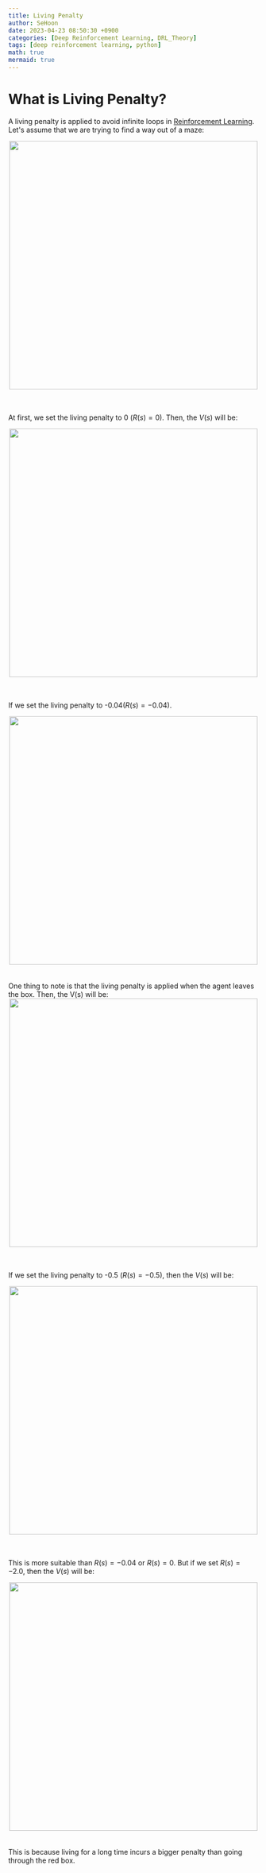 ```yaml
---
title: Living Penalty
author: SeHoon
date: 2023-04-23 08:50:30 +0900
categories: [Deep Reinforcement Learning, DRL_Theory]
tags: [deep reinforcement learning, python]
math: true
mermaid: true
---
```


# What is Living Penalty?
A living penalty is applied to avoid infinite loops in [Reinforcement Learning](https://csh970605.github.io/posts/Reinforcement_Learning/). Let's assume that we are trying to find a way out of a maze:
<center>
<img src="https://user-images.githubusercontent.com/28240052/234143616-0e6fbcab-0d0b-4b5d-a403-797cb84efbeb.png" width=500>
</center>
<br><br>

At first, we set the living penalty to 0 ($R(s) = 0$). Then, the $V(s)$ will be:
<center>
<img src="https://user-images.githubusercontent.com/28240052/234143918-70dd7260-68aa-4f5a-9d83-9c199f83f85a.png" width=500>
</center>
<br><br>

If we set the living penalty to -0.04($R(s) = -0.04$).
<center>
<img src="https://user-images.githubusercontent.com/28240052/234144252-0d234d31-03ba-4d4b-af55-f343018f762e.png" width=500>
</center>
<br><br>
One thing to note is that the living penalty is applied when the agent leaves the box. Then, the V(s) will be:
<center>
<img src="https://user-images.githubusercontent.com/28240052/234145023-8fd9c988-46dd-4b66-90c2-c31b85256ff2.png" width=500>
</center>
<br><br>

If we set the living penalty to -0.5 ($R(s) = -0.5$), then the $V(s)$ will be:
<center>
<img src="https://user-images.githubusercontent.com/28240052/234145320-0b2ade42-da29-4f55-880a-aedffc0340a3.png" width=500>
</center>
<br><br>

This is more suitable than $R(s) = -0.04$ or $R(s) = 0$. But if we set $R(s) = -2.0$, then the $V(s)$ will be:
<center>
<img src="https://user-images.githubusercontent.com/28240052/234145791-1a821fc2-1419-4664-a27a-9c441826a536.png" width=500>
</center>
<br><br>
This is because living for a long time incurs a bigger penalty than going through the red box.
